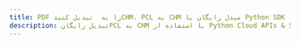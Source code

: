 ---title: PDF را به  تبدیل کنیدCHM، PCL به CHM مبدل رایگان یا Python SDKdescription: تبدیل رایگانPCL به CHM با استفاده از Python Cloud APIs & SDK همچنین اسناد PDF را در Cloud ایجاد، ویرایش و رندر کنید.---